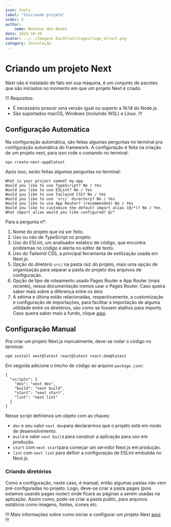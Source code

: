 ```yaml
---
icon: tools
label: "Iniciando projeto"
order: 5
author:
    name: Matheus das Neves
date: 2023-10-26
avatar: ../../Imagens DocStruct/Logos/logo_struct.png
category: Instalação
---
```


# Criando um projeto Next

Next não é instalado de fato em sua máquina, é um conjunto de pacotes que são iniciados no momento em que um projeto Next é criado.

!!!
Requisitos:
- É necessário possuir uma versão igual ou superio a 16.14 do Node.js.
- São suportados macOS, Windows (incluindo WSL) e Linux.
!!!

## Configuração Automática

Na configuração automática, são feitas algumas perguntas no terminal pra configuração automática do framework. A configuração é feita na criação de um projeto next, para isso rode o comando no terminal:

```
npx create-next-app@latest
```

Após isso, serão feitas algumas perguntas no terminal:

```
What is your project named? my-app
Would you like to use TypeScript? No / Yes
Would you like to use ESLint? No / Yes
Would you like to use Tailwind CSS? No / Yes
Would you like to use `src/` directory? No / Yes
Would you like to use App Router? (recommended) No / Yes
Would you like to customize the default import alias (@/*)? No / Yes
What import alias would you like configured? @/*
```
Para a pergunta nº:
1. Nome do projeto que irá ser feito. 
2. Uso ou não de TypeScript no projeto.
3. Uso do ESLint, um analisador estático de código, que encontra problemas no código e alerta no editor de texto. 
4. Uso do Tailwind CSS, a principal ferramenta de estilização usada em Next.js. 
5. Opção do diretório `src/` na pasta raiz do projeto, mais uma opção de organização para separar a pasta do projeto dos arquivos de configuração.
6. Opção de tipo de roteamento usado Pages Router e App Router (mais recente), nessa documentação iremos usar o Pages Router. Caso queira saber mais sobre a diferença entre os dois
7. A sétima e última estão relacionadas, respectivamente, a customização e configuração de importações, para facilitar a importação de alguma utilidade entre os diretórios, são como se fossem atalhos para imports. Caso queira saber mais a fundo, clique [aqui](https://nextjs.org/docs/app/building-your-application/configuring/absolute-imports-and-module-aliases).

## Configuração Manual

Pra criar um projeto Next.js manualmente, deve-se rodar o código no terminal:

```
npm install next@latest react@latest react-dom@latest
```

Em seguida adicione o trecho de código ao arquivo `package.json`:

```
{
  "scripts": {
    "dev": "next dev",
    "build": "next build",
    "start": "next start",
    "lint": "next lint"
  }
}
```

Nesse script definimos um objeto com as chaves:

- `dev` e seu valor `next dev`para declararmos que o projeto está em modo de desenvolvimento.
- `build` e valor `next build` para construir a aplicação para uso em produção.
- `start` com `next start`para começar um servidor Next.js em produção.
- `lint` com `next lint` para definir a configuração de ESLint embutida no Next.js. 

### Criando diretórios

Como a configuração, neste caso, é manual, então algumas pastas não vem pré-configuradas no projeto. Logo, deve-se criar a pasta pages (pois estamos usando pages router) onde ficará as páginas a serem usadas na aplicação. Assim como, pode-se criar a pasta public, para arquivos estáticos como imagens, fontes, ícones etc.

!!!
Mais informações sobre como iniciar e configurar um projeto Next [aqui](https://nextjs.org/docs/getting-started/installation#the-pages-directory-optional).
!!!